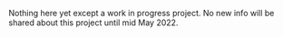 Nothing here yet except a work in progress project. No new info will be shared about this project until mid May 2022.